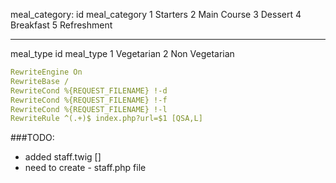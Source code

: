 meal_category:
id	meal_category
1	Starters
2	Main Course
3	Dessert
4	Breakfast
5	Refreshment

-------------------

meal_type
id	meal_type
1	Vegetarian
2	Non Vegetarian

```yaml
RewriteEngine On
RewriteBase /
RewriteCond %{REQUEST_FILENAME} !-d
RewriteCond %{REQUEST_FILENAME} !-f
RewriteCond %{REQUEST_FILENAME} !-l
RewriteRule ^(.+)$ index.php?url=$1 [QSA,L]
```
###TODO:

- added staff.twig []
- need to create - staff.php file 

